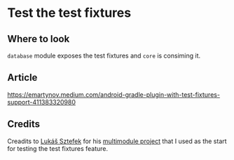 
# Test the test fixtures

## Where to look

`database` module exposes the test fixtures and `core` is consiming it.

## Article
https://emartynov.medium.com/android-gradle-plugin-with-test-fixtures-support-411383320980

## Credits

Creadits to [Lukáš Sztefek](https://github.com/skywall) for his [multimodule project](https://github.com/skywall/android-dagger-multimodule) that I used as the start for testing the test fixtures feature.
